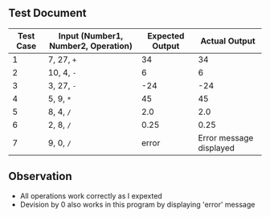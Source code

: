 ## Test Document

| Test Case | Input (Number1, Number2, Operation) | Expected Output | Actual Output | 
|-----------|--------------------------------------|-----------------|---------------|
| 1 | 7, 27, `+` | 34 | 34 | 
| 2 | 10, 4, `-` | 6 | 6 |
| 3 | 3, 27, `-` | -24 | -24 |
| 4 | 5, 9, `*` | 45 | 45 | 
| 5 | 8, 4, `/` | 2.0 | 2.0 |
| 6 | 2, 8, `/` | 0.25 | 0.25|
| 7 | 9, 0, `/` | error | Error message displayed | 


## Observation
- All operations work correctly as I expexted
- Devision by 0 also works in this program by displaying 'error' message
